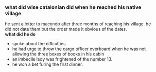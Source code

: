 ### what did wise catalonian did when he reached his native village
he sent a letter to macondo after three months of reaching his village. he did not date them but the order made it obvious of the dates.  
__what did he do__
- spoke about the diffculties
- he had urge to throw the cargo officer overboard when he was not allowing the three boxes of books in his cabin
- an imbecile lady was frightened of the number 13. 
- he won a bet furing the first dinner. 